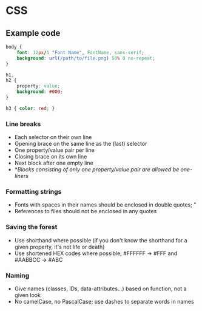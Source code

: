 CSS
===

## Example code

```css
body {
    font: 12px/1 "Font Name", FontName, sans-serif;
    background: url(/path/to/file.png) 50% 0 no-repeat;
}

h1,
h2 {
    property: value;
    background: #000;
}

h3 { color: red; }
```

### Line breaks
* Each selector on their own line
* Opening brace on the same line as the (last) selector
* One property/value pair per line
* Closing brace on its own line
* Next block after one empty line
* **Blocks consisting of only one property/value pair are allowed be one-liners*

### Formatting strings
* Fonts with spaces in their names should be enclosed in double quotes; "
* References to files should not be enclosed in any quotes

### Saving the forest
* Use shorthand where possible (if you don't know the shorthand for a given property, it's not life or death)
* Use shortened HEX codes where possible; #FFFFFF -> #FFF and #AABBCC -> #ABC

### Naming
* Give names (classes, IDs, data-attributes...) based on function, not a given look
* No camelCase, no PascalCase; use dashes to separate words in names